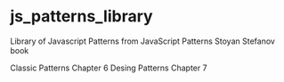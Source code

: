 # js_patterns_library

Library of Javascript Patterns from JavaScript Patterns Stoyan Stefanov book

Classic Patterns Chapter 6
Desing Patterns Chapter 7

